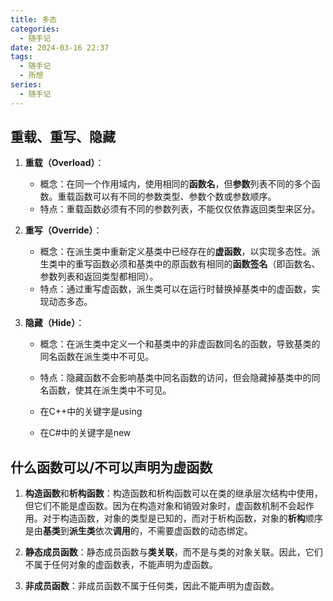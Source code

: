 ```yaml
---
title: 多态
categories:
  - 随手记
date: 2024-03-16 22:37
tags:
  - 随手记
  - 所想
series:
  - 随手记
---
```

## 重载、重写、隐藏

1. **重载（Overload）**：
    
    - 概念：在同一个作用域内，使用相同的**函数名**，但**参数**列表不同的多个函数。重载函数可以有不同的参数类型、参数个数或参数顺序。
    - 特点：重载函数必须有不同的参数列表，不能仅仅依靠返回类型来区分。

2. **重写（Override）**：
    
    - 概念：在派生类中重新定义基类中已经存在的**虚函数**，以实现多态性。派生类中的重写函数必须和基类中的原函数有相同的**函数签名**（即函数名、参数列表和返回类型都相同）。
    - 特点：通过重写虚函数，派生类可以在运行时替换掉基类中的虚函数，实现动态多态。

3. **隐藏（Hide）**：

    - 概念：在派生类中定义一个和基类中的非虚函数同名的函数，导致基类的同名函数在派生类中不可见。
    - 特点：隐藏函数不会影响基类中同名函数的访问，但会隐藏掉基类中的同名函数，使其在派生类中不可见。

	- 在C++中的关键字是using

	- 在C\#中的关键字是new

## 什么函数可以/不可以声明为虚函数

1. **构造函数**和**析构函数**：构造函数和析构函数可以在类的继承层次结构中使用，但它们不能是虚函数。因为在构造对象和销毁对象时，虚函数机制不会起作用。对于构造函数，对象的类型是已知的，而对于析构函数，对象的**析构**顺序是由**基类**到**派生类**依次**调用**的，不需要虚函数的动态绑定。
    
2. **静态成员函数**：静态成员函数与**类关联**，而不是与类的对象关联。因此，它们不属于任何对象的虚函数表，不能声明为虚函数。
    
3. **非成员函数**：非成员函数不属于任何类，因此不能声明为虚函数。
